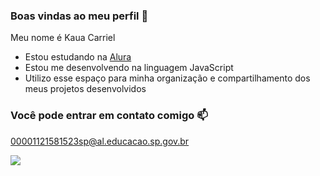 ### Boas vindas ao meu perfil 💙

Meu nome é Kaua Carriel

- Estou estudando na [Alura](https://www.alura.com.br)
- Estou me desenvolvendo na linguagem JavaScript
- Utilizo esse espaço para minha organização e compartilhamento dos meus projetos desenvolvidos

### Você pode entrar em contato comigo 📫

00001121581523sp@al.educacao.sp.gov.br

![](https://media.tenor.com/9DOXBiQspSQAAAAi/hampter-sad.gif)
